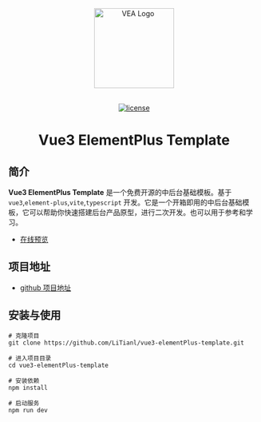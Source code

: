 <div align="center"> <a href="https://litianl.github.io/vue3-elementPlus-template"> <img alt="VEA Logo" width="160" src="https://litianl.github.io/vue3-elementPlus-template/Vector.svg"> </a> <br> <br>

[![license](https://img.shields.io/github/license/mashape/apistatus.svg)](LICENSE)

<h1>Vue3 ElementPlus Template</h1>
</div>

##  简介
**Vue3 ElementPlus Template** 是一个免费开源的中后台基础模板。基于`vue3`,`element-plus`,`vite`,`typescript` 开发。它是一个开箱即用的中后台基础模板，它可以帮助你快速搭建后台产品原型，进行二次开发。也可以用于参考和学习。
- [在线预览](https://litianl.github.io/vue3-elementPlus-template)

## 项目地址
- [github 项目地址](https://github.com/LiTianl/vue3-elementPlus-template)

## 安装与使用
```base
# 克隆项目
git clone https://github.com/LiTianl/vue3-elementPlus-template.git

# 进入项目目录
cd vue3-elementPlus-template

# 安装依赖
npm install 

# 启动服务
npm run dev
```